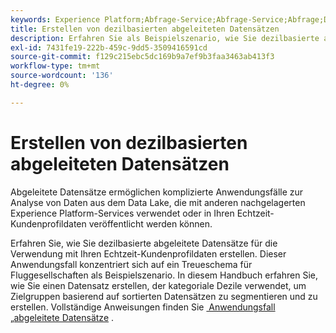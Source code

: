 ```yaml
---
keywords: Experience Platform;Abfrage-Service;Abfrage-Service;Abfrage;Dezile;abgeleitete Datensätze;
title: Erstellen von dezilbasierten abgeleiteten Datensätzen
description: Erfahren Sie als Beispielszenario, wie Sie dezilbasierte abgeleitete Datensätze für die Verwendung mit Ihren Echtzeit-Kundenprofildaten erstellen, die auf einem Treueschema von Fluggesellschaften basieren.
exl-id: 7431fe19-222b-459c-9dd5-3509416591cd
source-git-commit: f129c215ebc5dc169b9a7ef9b3faa3463ab413f3
workflow-type: tm+mt
source-wordcount: '136'
ht-degree: 0%

---
```


# Erstellen von dezilbasierten abgeleiteten Datensätzen

Abgeleitete Datensätze ermöglichen komplizierte Anwendungsfälle zur Analyse von Daten aus dem Data Lake, die mit anderen nachgelagerten Experience Platform-Services verwendet oder in Ihren Echtzeit-Kundenprofildaten veröffentlicht werden können.

Erfahren Sie, wie Sie dezilbasierte abgeleitete Datensätze für die Verwendung mit Ihren Echtzeit-Kundenprofildaten erstellen. Dieser Anwendungsfall konzentriert sich auf ein Treueschema für Fluggesellschaften als Beispielszenario. In diesem Handbuch erfahren Sie, wie Sie einen Datensatz erstellen, der kategoriale Dezile verwendet, um Zielgruppen basierend auf sortierten Datensätzen zu segmentieren und zu erstellen. Vollständige Anweisungen finden Sie [&#x200B; Anwendungsfall „abgeleitete Datensätze](../../use-cases/deciles-use-case.md) .
